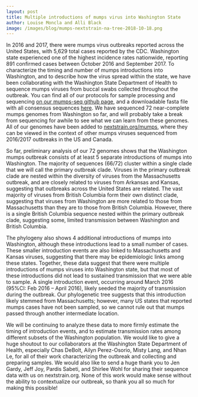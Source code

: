 ```yaml
---
layout: post
title: Multiple introductions of mumps virus into Washington State
author: Louise Moncla and Alli Black
image: /images/blog/mumps-nextstrain-na-tree-2018-10-18.png
---
```


In 2016 and 2017, there were mumps virus outbreaks reported across the United States, with 5,629 total cases reported by the CDC. Washington state experienced one of the highest incidence rates nationwide, reporting 891 confirmed cases between October 2016 and September 2017. To characterize the timing and number of mumps introductions into Washington, and to describe how the virus spread within the state, we have been collaborating with the Washington State Department of Health to sequence mumps viruses from buccal swabs collected throughout the outbreak. You can find all of our protocols for sample processing and sequencing [on our mumps-seq github page](https://github.com/blab/mumps-seq), and a downloadable fasta file with all consensus sequences [here](https://github.com/blab/mumps-seq/tree/master/data/consensus-genomes). We have sequenced 72 near-complete mumps genomes from Washington so far, and will probably take a break from sequencing for awhile to see what we can learn from these genomes. All of our genomes have been added to [nextstrain.org/mumps](https://nextstrain.org/mumps/na), where they can be viewed in the context of other mumps viruses sequenced from 2016/2017 outbreaks in the US and Canada.

So far, preliminary analysis of our 72 genomes shows that the Washington mumps outbreak consists of at least 5 separate introductions of mumps into Washington. The majority of sequences (66/72) cluster within a single clade that we will call the primary outbreak clade. Viruses in the primary outbreak clade are nested within the diversity of viruses from the Massachusetts outbreak, and are closely related to viruses from Arkansas and Kansas, suggesting that outbreaks across the United States are related. The vast majority of viruses from British Columbia form their own distinct clade, suggesting that viruses from Washington are more related to those from Massachusetts than they are to those from British Columbia. However, there is a single British Columbia sequence nested within the primary outbreak clade, suggesting some, limited transmission between Washington and British Columbia.

The phylogeny also shows 4 additional introductions of mumps into Washington, although these introductions lead to a small number of cases. These smaller introduction events are also linked to Massachusetts and Kansas viruses, suggesting that there may be epidemiologic links among these states. Together, these data suggest that there were multiple introductions of mumps viruses into Washington state, but that most of these introductions did not lead to sustained transmission that we were able to sample. A single introduction event, occurring around March 2016 (95%CI: Feb 2016 – April 2016), likely seeded the majority of transmission during the outbreak. Our phylogenetic tree suggests that this introduction likely stemmed from Massachusetts; however, many US states that reported mumps cases have not been sampled, so we cannot rule out that mumps passed through another intermediate location.

We will be continuing to analyze these data to more firmly estimate the timing of introduction events, and to estimate transmission rates among different subsets of the Washington population. We would like to give a huge shoutout to our collaborators at the Washington State Department of Health, especially Chas DeBolt, Ailyn Perez-Osorio, Misty Lang, and Nhan Le, for all of their work characterizing the outbreak and collecting and preparing samples. We would also like to send a huge thank you to Jen Gardy, Jeff Joy, Pardis Sabeti, and Shirlee Wohl for sharing their sequence data with us on nextstrain.org. None of this work would make sense without the ability to contextualize our outbreak, so thank you all so much for making this possible!